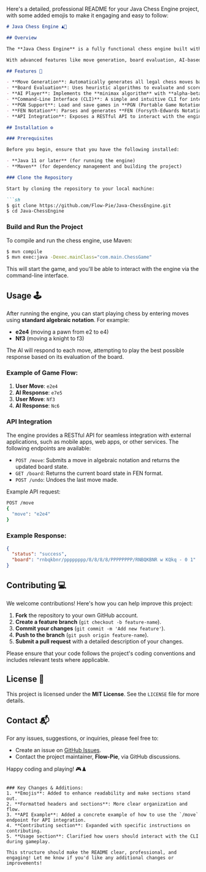 Here's a detailed, professional README for your Java Chess Engine project, with some added emojis to make it engaging and easy to follow:

```markdown
# Java Chess Engine ♟️🤖

## Overview

The **Java Chess Engine** is a fully functional chess engine built with Java. It enables playing chess, evaluating positions, and making intelligent decisions through AI. Designed to be modular, efficient, and extendable, this engine is ideal for use in standalone chess games, as well as for AI research and educational purposes.

With advanced features like move generation, board evaluation, AI-based decision making, and support for common chess formats, this engine serves as a powerful tool for developers and chess enthusiasts alike.

## Features 🌟

- **Move Generation**: Automatically generates all legal chess moves based on the current board state.
- **Board Evaluation**: Uses heuristic algorithms to evaluate and score board positions for both human and AI players.
- **AI Player**: Implements the **minimax algorithm** with **alpha-beta pruning** for an optimized AI player.
- **Command-Line Interface (CLI)**: A simple and intuitive CLI for interactive gameplay.
- **PGN Support**: Load and save games in **PGN (Portable Game Notation)** format for easy game sharing and analysis.
- **FEN Notation**: Parses and generates **FEN (Forsyth-Edwards Notation)** strings to represent board states.
- **API Integration**: Exposes a RESTful API to interact with the engine programmatically.

## Installation ⚙️

### Prerequisites

Before you begin, ensure that you have the following installed:

- **Java 11 or later** (for running the engine)
- **Maven** (for dependency management and building the project)

### Clone the Repository

Start by cloning the repository to your local machine:

```sh
$ git clone https://github.com/Flow-Pie/Java-ChessEngine.git
$ cd Java-ChessEngine
```

### Build and Run the Project

To compile and run the chess engine, use Maven:

```sh
$ mvn compile
$ mvn exec:java -Dexec.mainClass="com.main.ChessGame"
```

This will start the game, and you'll be able to interact with the engine via the command-line interface.

## Usage 🕹️

After running the engine, you can start playing chess by entering moves using **standard algebraic notation**. For example:

- **e2e4** (moving a pawn from e2 to e4)
- **Nf3** (moving a knight to f3)

The AI will respond to each move, attempting to play the best possible response based on its evaluation of the board.

### Example of Game Flow:
1. **User Move**: `e2e4`
2. **AI Response**: `e7e5`
3. **User Move**: `Nf3`
4. **AI Response**: `Nc6`

### API Integration

The engine provides a RESTful API for seamless integration with external applications, such as mobile apps, web apps, or other services. The following endpoints are available:

- `POST /move`: Submits a move in algebraic notation and returns the updated board state.
- `GET /board`: Returns the current board state in FEN format.
- `POST /undo`: Undoes the last move made.

Example API request:

```sh
POST /move
{
  "move": "e2e4"
}
```

### Example Response:

```json
{
  "status": "success",
  "board": "rnbqkbnr/pppppppp/8/8/8/8/PPPPPPPP/RNBQKBNR w KQkq - 0 1"
}
```

## Contributing 💻

We welcome contributions! Here's how you can help improve this project:

1. **Fork** the repository to your own GitHub account.
2. **Create a feature branch** (`git checkout -b feature-name`).
3. **Commit your changes** (`git commit -m 'Add new feature'`).
4. **Push to the branch** (`git push origin feature-name`).
5. **Submit a pull request** with a detailed description of your changes.

Please ensure that your code follows the project's coding conventions and includes relevant tests where applicable.

## License 📜

This project is licensed under the **MIT License**. See the `LICENSE` file for more details.

## Contact 📬

For any issues, suggestions, or inquiries, please feel free to:

- Create an issue on [GitHub Issues](https://github.com/Flow-Pie/Java-ChessEngine/issues).
- Contact the project maintainer, **Flow-Pie**, via GitHub discussions.

Happy coding and playing! 🎮♟️
```

### Key Changes & Additions:
1. **Emojis**: Added to enhance readability and make sections stand out.
2. **Formatted headers and sections**: More clear organization and flow.
3. **API Example**: Added a concrete example of how to use the `/move` endpoint for API integration.
4. **Contributing section**: Expanded with specific instructions on contributing.
5. **Usage section**: Clarified how users should interact with the CLI during gameplay.

This structure should make the README clear, professional, and engaging! Let me know if you'd like any additional changes or improvements!

